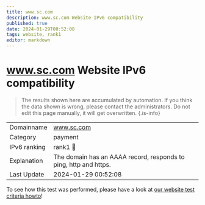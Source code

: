 ```yaml
---
title: www.sc.com
description: www.sc.com Website IPv6 compatibility
published: true
date: 2024-01-29T00:52:08
tags: website, rank1
editor: markdown
---
```


# www.sc.com Website IPv6 compatibility

> The results shown here are accumulated by automation. If you think the data shown is wrong, please contact the administrators. 
> Do not edit this page manually, it will get overwritten.
{.is-info}


|   |   |
| - | - |
| Domainname | www.sc.com
| Category | payment |
| IPv6 ranking | rank1 :1st_place_medal: |
| Explanation | The domain has an AAAA record, responds to ping, http and https. |
| Last Update | 2024-01-29 00:52:08 |

To see how this test was performed, please have a look at [our website test criteria howto](/howto/testcriteria/website)!


